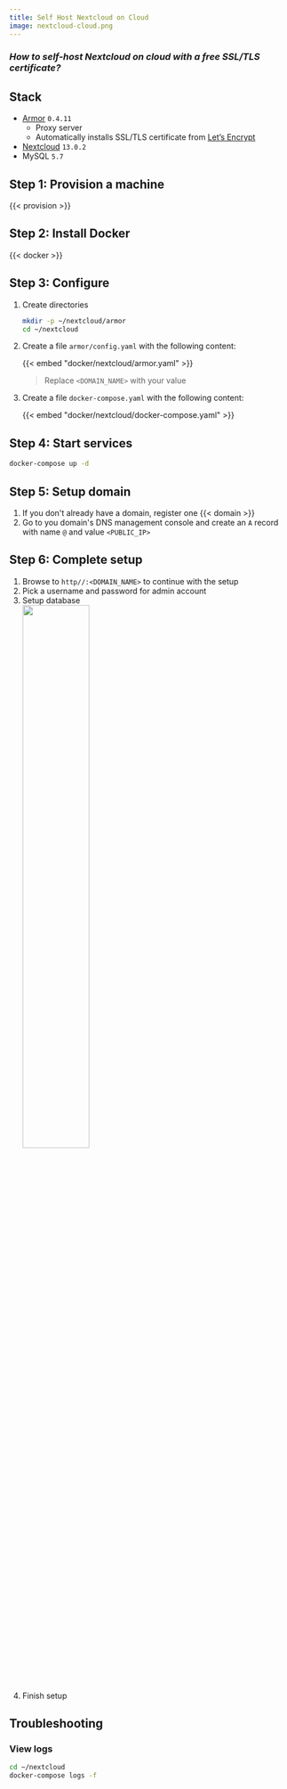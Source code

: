 ```yaml
---
title: Self Host Nextcloud on Cloud 
image: nextcloud-cloud.png
---
```


### *How to self-host Nextcloud on cloud with a free SSL/TLS certificate?*

## Stack

- [Armor](https://armor.labstack.com) `0.4.11`
  - Proxy server
  - Automatically installs SSL/TLS certificate from [Let’s Encrypt](https://letsencrypt.org)
- [Nextcloud](https://nextcloud.com) `13.0.2`
- MySQL `5.7`

## Step 1: Provision a machine

{{< provision >}}

## Step 2: Install Docker

{{< docker >}}

## Step 3: Configure

1. Create directories

    ```sh
    mkdir -p ~/nextcloud/armor
    cd ~/nextcloud
    ```

2. Create a file `armor/config.yaml` with the following content:

    {{< embed "docker/nextcloud/armor.yaml" >}}

    > Replace `<DOMAIN_NAME>` with your value

3. Create a file `docker-compose.yaml` with the following content:

    {{< embed "docker/nextcloud/docker-compose.yaml" >}}

## Step 4: Start services

```sh
docker-compose up -d
```

## Step 5: Setup domain

1. If you don't already have a domain, register one {{< domain >}}
2. Go to you domain's DNS management console and create an `A` record with name `@` and value `<PUBLIC_IP>`

## Step 6: Complete setup

1. Browse to `http//:<DOMAIN_NAME>` to continue with the setup
2. Pick a username and password for admin account
3. Setup database<br>
    <img src="/images/nextcloud-setup.png" width="50%">
4. Finish setup


## Troubleshooting

### View logs

```sh
cd ~/nextcloud
docker-compose logs -f
```
